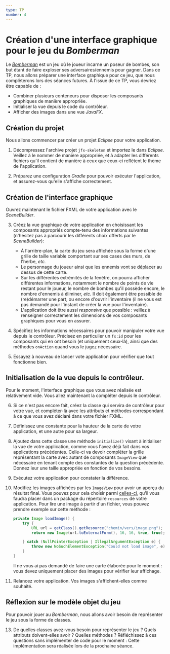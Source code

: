 ```yaml
---
type: TP
number: 4
---
```


# Création d'une interface graphique pour le jeu du *Bomberman*

Le [*Bomberman*](https://www.crazygames.fr/jeu/bomber-friends) est un jeu où le
joueur incarne un poseur de bombes, son but étant de faire exploser ses
adversaires/ennemis pour gagner.
Dans ce TP, nous allons préparer une interface graphique pour ce jeu, que nous
complèterons lors des séances futures.
À l'issue de ce TP, vous devriez être capable de :

- Combiner plusieurs conteneurs pour disposer les composants graphiques de
  manière appropriée.
- Initialiser la vue depuis le code du contrôleur.
- Afficher des images dans une vue *JavaFX*.

## Création du projet

Nous allons commencer par créer un projet *Eclipse* pour votre application.

1. Décompressez l'archive projet `jfx-skeleton` et importez le dans *Eclipse*.
   Veillez à le nommer de manière appropriée, et à adapter les différents
   fichiers qu'il contient de manière à ceux que ceux-ci reflètent le thème
   de l'application.

2. Préparez une configuration *Gradle* pour pouvoir exécuter l'application,
   et assurez-vous qu'elle s'affiche correctement.

## Création de l'interface graphique

Ouvrez maintenant le fichier FXML de votre application avec le *SceneBuilder*.

3. Créez la vue graphique de votre application en choisissant les composants
   appropriés compte-tenu des informations suivantes (n'hésitez pas à parcourir
   les différents choix offerts par le *SceneBuilder*):

   - À l'arrière-plan, la carte du jeu sera affichée sous la forme d'une grille
     de taille variable comportant sur ses cases des murs, de l'herbe, *etc.*
   - Le personnage du joueur ainsi que les ennemis vont se déplacer au dessus
     de cette carte.
   - Sur les différentes extrêmités de la fenêtre, on pourra afficher
     différentes informations, notamment le nombre de points de vie restant pour
     le joueur, le nombre de bombes qu'il possède encore, le nombre d'ennemis
     à éliminer, *etc.*
     Il doit également être possible de (re)démarrer une part, ou encore
     d'ouvrir l'inventaire (il ne vous est pas demandé pour l'instant de
     créer la vue pour l'inventaire).
   - L'application doit être aussi *responsive*  que possible : veillez à
     renseigner correctement les dimensions de vos composants graphiques pour
     vous en assurer.

4. Spécifiez les informations nécessaires pour pouvoir manipuler votre vue
   depuis le contrôleur.
   Précisez en particulier un `fx:id` pour les composants qui en ont besoin (et
   uniquement ceux-là), ainsi que des méthodes `onAction` quand vous le jugez
   nécessaire.

5. Essayez à nouveau de lancer vote application pour vérifier que tout
   fonctionne bien.

## Initialisation de la vue depuis le contrôleur.

Pour le moment, l'interface graphique que vous avez réalisée est relativement
vide.
Vous allez maintenant la compléter depuis le contrôleur.

6. Si ce n'est pas encore fait, créez la classe qui servira de contrôleur
   pour votre vue, et compléter-là avec les attributs et méthodes correspondant
   à ce que vous avez déclaré dans votre fichier FXML.

7. Définissez une constante pour la hauteur de la carte de votre application,
   et une autre pour sa largeur.

8. Ajoutez dans cette classe une méthode `initialize()` visant à initialiser
   la vue de votre application, comme vous l'avez déjà fait dans vos
   applications précédentes.
   Celle-ci va devoir compléter la grille représentant la carte avec autant de
   composants `ImageView` que nécessaire en tenant compte des constantes de la
   question précédente.
   Donnez leur une taille appropriée en fonction de vos besoins.

9. Exécutez votre application pour constater la différence.

10. Modifiez les images affichées par les `ImageView` pour avoir un aperçu du
    résultat final.
    Vous pouvez pour cela choisir parmi [celles-ci](images), qu'il vous faudra
    placer dans un package du répertoire `resources` de votre application.
    Pour lire une image à partir d'un fichier, vous pouvez prendre exemple sur
    cette méthode :

    ```java
    private Image loadImage() {
        try {
            URL url = getClass().getResource("chemin/vers/image.png");
            return new Image(url.toExternalForm(), 16, 16, true, true);

        } catch (NullPointerException | IllegalArgumentException e) {
            throw new NoSuchElementException("Could not load image", e);
        }
    }
    ```

    Il ne vous ai pas demandé de faire une carte élaborée pour le moment :
    vous devez uniquement placer des images pour vérifier leur affichage.

12. Relancez votre application.
    Vos images s'affichent-elles comme souhaité.

## Réflexion sur le modèle objet du jeu

Pour pouvoir jouer au *Bomberman*, nous allons avoir besoin de représenter
le jeu sous la forme de classes.

13. De quelles classes avez-vous besoin pour représenter le jeu ?
    Quels attributs doivent-elles avoir ?
    Quelles méthodes ?
    Réfléchissez à ces questions sans implémenter de code pour le moment :
    Cette implémentation sera réalisée lors de la prochaine séance.
